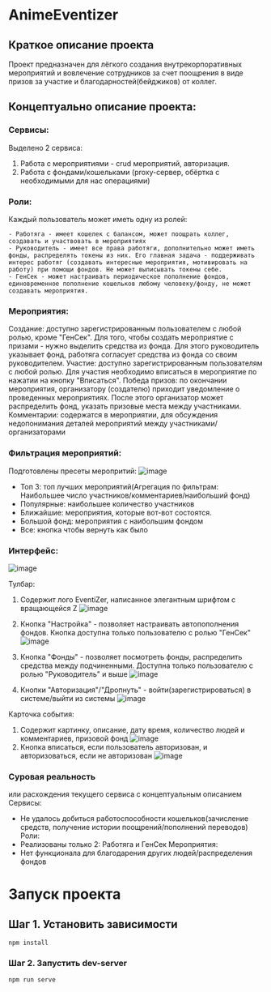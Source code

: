 # AnimeEventizer

## Краткое описание проекта

Проект предназначен для лёгкого создания внутрекорпоративных мероприятий и вовлечение сотрудников за счет поощрения в виде призов за участие и благодарностей(бейджиков) от коллег.

## Концептуально описание проекта:

### Сервисы:
Выделено 2 сервиса:
1) Работа с мероприятиями - crud мероприятий, авторизация.
2) Работа с фондами/кошельками (proxy-сервер, обёртка с необходимыми для нас операциями)

### Роли:
Каждый пользователь может иметь одну из ролей:
```
- Работяга - имеет кошелек с балансом, может поощрать коллег, создавать и участвовать в мероприятиях
- Руководитель - имеет все права работяги, дополнительно может иметь фонды, распределять токены из них. Его главная задача - поддерживать интерес работяг (создавать интересные мероприятия, мотивировать на работу) при помощи фондов. Не может выписывать токены себе.
- ГенСек - может настраивать периодическое пополнение фондов, единовременное пополнение кошельков любому человеку/фонду, не может создавать мероприятия.
```
### Мероприятия:
Создание: доступно зарегистрированным пользователем с любой ролью, кроме "ГенСек". Для того, чтобы создать мероприятие с призами - нужно выделить средства из фонда. Для этого руководитель указывает фонд, работяга согласует средства из фонда со своим руководителем.
Участие: доступно зарегистрированным пользователям с любой ролью. Для участия необходимо вписаться в мероприятие по нажатии на кнопку "Вписаться".
Победа призов: по окончании мероприятия, организатору (создателю) приходит уведомление о проведенных мероприятиях. После этого организатор может распределить фонд, указать призовые места между участниками.
Комментарии: содержатся в мероприятии, для обсуждения недопонимания деталей мероприятий между участниками/организаторами

### Фильтрация мероприятий:
Подготовлены пресеты меропритий:
![image](https://user-images.githubusercontent.com/114880696/194745951-937c1c20-e35c-4423-9755-4729f756af73.png)
- Топ 3: топ лучших мероприятий(Агрегация по фильтрам: Наибольшее число участников/комментариев/наибольший фонд)
- Популярные: наибольшее количество участников
- Ближайшие: мероприятия, которые вот-вот состоятся.
- Большой фонд: мероприятия с наибольшим фондом
- Все: кнопка чтобы вернуть как было

### Интерфейс:
![image](https://user-images.githubusercontent.com/114880696/194745361-b0f994f1-f3b8-4dc6-b737-e63075304ce0.png)

Тулбар: 
1) Содержит лого EventiZer, написанное элегантным шрифтом с вращающейся Z
![image](https://user-images.githubusercontent.com/114880696/194745528-96a20c1f-1df8-4f54-98c0-27d66e1d686a.png)

2) Кнопка "Настройка" - позволяет настраивать автопополнения фондов. Кнопка доступна только пользователю с ролью "ГенСек"
![image](https://user-images.githubusercontent.com/114880696/194745493-78394bc5-98a4-4916-bbf0-8ca7ee5f8451.png)

3) Кнопка "Фонды" - позволяет посмотреть фонды, распределить средства между подчиненными. Доступна только пользователю с ролью "Руководитель" и выше
![image](https://user-images.githubusercontent.com/114880696/194745522-ba459701-e07f-43d1-a566-bc8e97ddb20e.png)

4) Кнопки "Авторизация"/"Дропнуть" - войти(зарегистрироваться) в системе/выйти из системы
![image](https://user-images.githubusercontent.com/114880696/194745581-b3cccc10-39e6-49ca-ac87-599b5d0446d0.png)

Карточка события:
1) Содержит картинку, описание, дату время, количество людей и комментариев, призовой фонд
![image](https://user-images.githubusercontent.com/114880696/194746143-2ef8c0f3-f894-4df5-a830-b989a5e3e251.png)
2) Кнопка вписаться, если пользователь авторизован, и авторизоваться, если не авторизован
![image](https://user-images.githubusercontent.com/114880696/194746174-71af23b3-f0db-402b-9bcc-f13495b7750c.png)


### Суровая реальность
или расхождения текущего сервиса с концептуальным описанием
Сервисы:
- Не удалось добиться работоспособности кошельков(зачисление средств, получение истории поощрений/пополнений переводов)
Роли:
- Реализованы только 2: Работяга и ГенСек
Мероприятия:
- Нет функционала для благодарения других людей/распределения фондов

# Запуск проекта
## Шаг 1. Установить зависимости
```
npm install
```

### Шаг 2. Запустить dev-server
```
npm run serve
```
